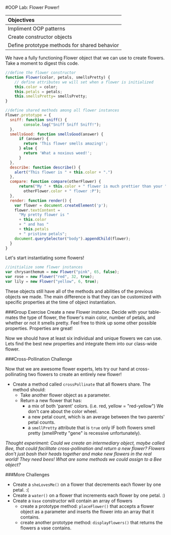 #OOP Lab: Flower Power!

| Objectives |
| :--- |
| Impliment OOP patterns |
| Create constructor objects |
| Define prototype methods for shared behavior |

We have a fully functioning Flower object that we can use to create flowers. Take a moment to digest this code.

```javascript
//define the flower constructor
function Flower(color, petals, smellsPretty) {
    // define attributes we will set when a flower is initialized
    this.color = color;
    this.petals = petals;
    this.smellsPretty= smellsPretty;
}

//define shared methods among all flower instances
Flower.prototype = {
  sniff: function sniff() {
        console.log("Sniff Sniff Sniff!");
  },
  smellsGood: function smellsGood(answer) {
      if (answer) {
        return 'This flower smells amazing!';
      } else {
        return 'What a noxious weed!';
      }
  },
  describe: function describe() {
    alert("This flower is " + this.color + ".")
  },
  compare: function compare(otherFlower) {
      return("My " + this.color + " flower is much prettier than your " +
        otherFlower.color + " flower :P");
  },
  render: function render() {
    var flower = document.createElement('p');
    flower.textContent =
      "My pretty flower is "
      + this.color
      + " and has "
      + this.petals
      + " pristine petals";
    document.querySelector("body").appendChild(flower);
  }
}
```

Let's start instantiating some flowers!


```javascript
//initialize some flower instances
var chrysanthemum = new Flower("pink", 65, false);
var rose = new Flower("red", 32, true);
var lily = new Flower("yellow", 6, true);
```

These objects still have all of the methods and abilities of the previous objects we
made.  The main difference is that they can be customized with specific properties
at the time of object instantiation.

###Group Exercise
Create a new Flower instance.  Decide with your table-mates the type of flower, the flower's main color, number of petals, and whether or not it smells pretty. Feel free to think up some other possible properties.  Properties are great!


Now we should have at least six individual and unique flowers we can use. Lets find the best new properties and integrate them into our class-wide flower.

###Cross-Pollination Challenge

Now that we are awesome flower experts, lets try our hand at cross-pollinating two flowers to create an entirely new flower!  

- Create a method called `crossPollinate` that all flowers share. The method should:
    - Take another flower object as a parameter.
    - Return a new flower that has:
        - a mix of both 'parent' colors. (i.e. red, yellow = "red-yellow") We don't care about the color wheel. 
        - a new petal count, which is an average between the two parents' petal counts.
        - a `smellPretty` attribute that is `true` only IF both flowers smell pretty (smellPretty "gene" is recessive unfortunately).  

*Thought experiment: Could we create an intermediary object, maybe called Bee, that could facilitate cross-pollination and return a new flower? Flowers don't just bash their heads together and make new flowers in the real world!  They need bees!  What are some methods we could assign to a Bee object?*

###More Challenges
- Create a `sheLovesMe()` on a flower that decrements each flower by one petal. :(
- Create a `water()` on a flower that increments each flower by one petal. :)  
- Create a `Vase` constructor will contain an array of flowers
    - create a prototype method: `placeFlower()` that accepts a flower object as a parameter and inserts the flower into an array that it contains.
    - create another prototype method: `displayFlowers()` that returns the flowers a vase contains.
